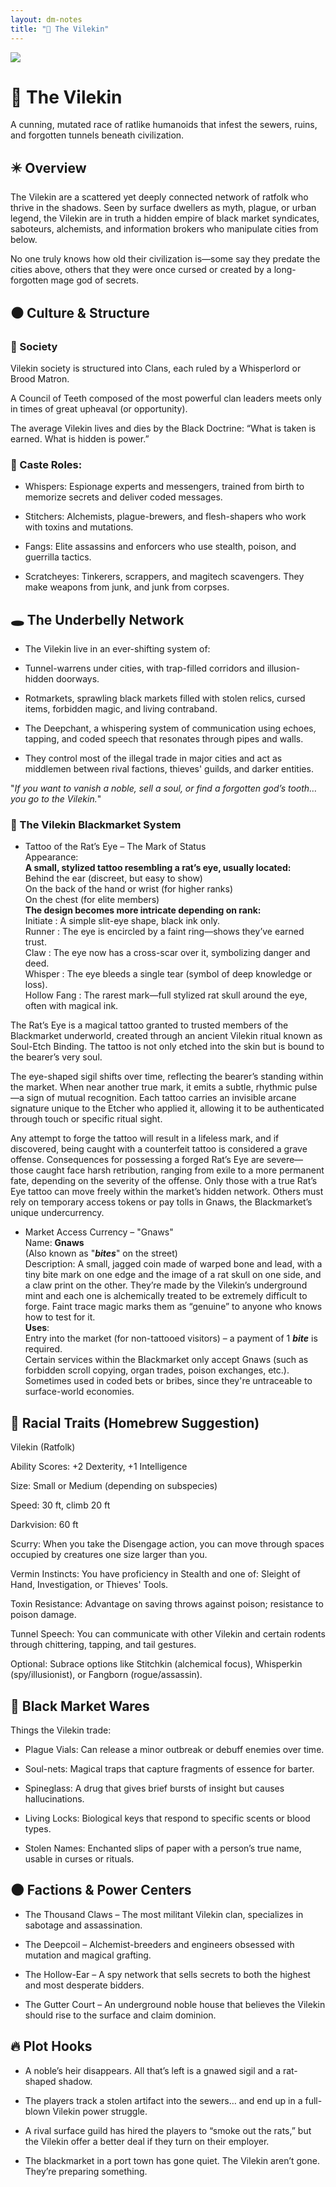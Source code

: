 ```yaml
---
layout: dm-notes
title: "🐀 The Vilekin"
---
```

<img src="{{ '/assets/images/vilekin.jpg'  | relative_url }}" style="max-width:500px;">

# 🐀 The Vilekin
A cunning, mutated race of ratlike humanoids that infest the sewers, ruins, and forgotten tunnels beneath civilization.

## ✴️ Overview
The Vilekin are a scattered yet deeply connected network of ratfolk who thrive in the shadows. Seen by surface dwellers as myth, plague, or urban legend, the Vilekin are in truth a hidden empire of black market syndicates, saboteurs, alchemists, and information brokers who manipulate cities from below.

No one truly knows how old their civilization is—some say they predate the cities above, others that they were once cursed or created by a long-forgotten mage god of secrets.

## ⚫️ Culture & Structure
### 🧩 Society
Vilekin society is structured into Clans, each ruled by a Whisperlord or Brood Matron.

A Council of Teeth composed of the most powerful clan leaders meets only in times of great upheaval (or opportunity).

The average Vilekin lives and dies by the Black Doctrine: “What is taken is earned. What is hidden is power.”

### 🐾 Caste Roles:
* Whispers: Espionage experts and messengers, trained from birth to memorize secrets and deliver coded messages.

* Stitchers: Alchemists, plague-brewers, and flesh-shapers who work with toxins and mutations.

* Fangs: Elite assassins and enforcers who use stealth, poison, and guerrilla tactics.

* Scratcheyes: Tinkerers, scrappers, and magitech scavengers. They make weapons from junk, and junk from corpses.

## 🕳️ The Underbelly Network
* The Vilekin live in an ever-shifting system of:

* Tunnel-warrens under cities, with trap-filled corridors and illusion-hidden doorways.

* Rotmarkets, sprawling black markets filled with stolen relics, cursed items, forbidden magic, and living contraband.

* The Deepchant, a whispering system of communication using echoes, tapping, and coded speech that resonates through pipes and walls.

* They control most of the illegal trade in major cities and act as middlemen between rival factions, thieves' guilds, and darker entities.

"*If you want to vanish a noble, sell a soul, or find a forgotten god’s tooth… you go to the Vilekin.*"
### 🐀 The Vilekin Blackmarket System
* Tattoo of the Rat’s Eye – The Mark of Status  
Appearance:  
**A small, stylized tattoo resembling a rat’s eye, usually located:**  
Behind the ear (discreet, but easy to show)  
On the back of the hand or wrist (for higher ranks)  
On the chest (for elite members)  
**The design becomes more intricate depending on rank:**  
Initiate : A simple slit-eye shape, black ink only.  
Runner : The eye is encircled by a faint ring—shows they’ve earned trust.  
Claw : The eye now has a cross-scar over it, symbolizing danger and deed.  
Whisper : The eye bleeds a single tear (symbol of deep knowledge or loss).  
Hollow Fang : The rarest mark—full stylized rat skull around the eye, often with magical ink.

The Rat’s Eye is a magical tattoo granted to trusted members of the Blackmarket underworld, created through an ancient Vilekin ritual known as Soul-Etch Binding. The tattoo is not only etched into the skin but is bound to the bearer’s very soul.

The eye-shaped sigil shifts over time, reflecting the bearer’s standing within the market. When near another true mark, it emits a subtle, rhythmic pulse—a sign of mutual recognition. Each tattoo carries an invisible arcane signature unique to the Etcher who applied it, allowing it to be authenticated through touch or specific ritual sight.

Any attempt to forge the tattoo will result in a lifeless mark, and if discovered, being caught with a counterfeit tattoo is considered a grave offense. Consequences for possessing a forged Rat’s Eye are severe—those caught face harsh retribution, ranging from exile to a more permanent fate, depending on the severity of the offense. Only those with a true Rat’s Eye tattoo can move freely within the market’s hidden network. Others must rely on temporary access tokens or pay tolls in Gnaws, the Blackmarket’s unique undercurrency.

* Market Access Currency – "Gnaws"  
Name: **Gnaws**  
(Also known as "***bites***" on the street)  
Description: A small, jagged coin made of warped bone and lead, with a tiny bite mark on one edge and the image of a rat skull on one side, and a claw print on the other. They’re made by the Vilekin’s underground mint and each one is alchemically treated to be extremely difficult to forge. Faint trace magic marks them as “genuine” to anyone who knows how to test for it.  
**Uses**:  
Entry into the market (for non-tattooed visitors) – a payment of 1 ***bite*** is required.  
Certain services within the Blackmarket only accept Gnaws (such as forbidden scroll copying, organ trades, poison exchanges, etc.).  
Sometimes used in coded bets or bribes, since they're untraceable to surface-world economies.

## 🐀 Racial Traits (Homebrew Suggestion)
Vilekin (Ratfolk)

Ability Scores: +2 Dexterity, +1 Intelligence

Size: Small or Medium (depending on subspecies)

Speed: 30 ft, climb 20 ft

Darkvision: 60 ft

Scurry: When you take the Disengage action, you can move through spaces occupied by creatures one size larger than you.

Vermin Instincts: You have proficiency in Stealth and one of: Sleight of Hand, Investigation, or Thieves' Tools.

Toxin Resistance: Advantage on saving throws against poison; resistance to poison damage.

Tunnel Speech: You can communicate with other Vilekin and certain rodents through chittering, tapping, and tail gestures.

Optional: Subrace options like Stitchkin (alchemical focus), Whisperkin (spy/illusionist), or Fangborn (rogue/assassin).

## 🧪 Black Market Wares
Things the Vilekin trade:

* Plague Vials: Can release a minor outbreak or debuff enemies over time.

* Soul-nets: Magical traps that capture fragments of essence for barter.

* Spineglass: A drug that gives brief bursts of insight but causes hallucinations.

* Living Locks: Biological keys that respond to specific scents or blood types.

* Stolen Names: Enchanted slips of paper with a person’s true name, usable in curses or rituals.

## 🌑 Factions & Power Centers
* The Thousand Claws – The most militant Vilekin clan, specializes in sabotage and assassination.

* The Deepcoil – Alchemist-breeders and engineers obsessed with mutation and magical grafting.

* The Hollow-Ear – A spy network that sells secrets to both the highest and most desperate bidders.

* The Gutter Court – An underground noble house that believes the Vilekin should rise to the surface and claim dominion.

## 🔥 Plot Hooks
* A noble’s heir disappears. All that’s left is a gnawed sigil and a rat-shaped shadow.

* The players track a stolen artifact into the sewers… and end up in a full-blown Vilekin power struggle.

* A rival surface guild has hired the players to “smoke out the rats,” but the Vilekin offer a better deal if they turn on their employer.

* The blackmarket in a port town has gone quiet. The Vilekin aren’t gone. They’re preparing something.